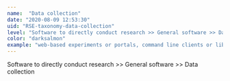 ```yaml
---
name:  "Data collection"
date: "2020-08-09 12:53:30"
uid: "RSE-taxonomy-data-collection"
level: "Software to directly conduct research >> General software >> Data collection"
color: "darksalmon"
example: "web-based experiments or portals, command line clients or libraries" 
---
```


Software to directly conduct research >> General software >> Data collection